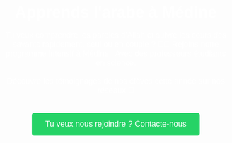 <!DOCTYPE html>
<html lang="fr">
<head>
  <meta charset="UTF-8" />
  <meta name="viewport" content="width=device-width, initial-scale=1.0" />
  <title>Apprends l'arabe à Médine</title>
  <style>
    body {
      margin: 0;
      font-family: Arial, sans-serif;
      color: white;
      background: url('medine-background.jpg') no-repeat center center fixed;
      background-size: cover;
      text-align: center;
    }

    .overlay {
      background: rgba(0, 0, 0, 0.7);
      padding: 50px 20px;
      min-height: 100vh;
      display: flex;
      flex-direction: column;
      justify-content: center;
    }

    h1 {
      font-size: 36px;
      margin-bottom: 20px;
    }

    p {
      font-size: 18px;
      max-width: 600px;
      margin: 0 auto 20px;
    }

    .button {
      background: #25D366;
      color: white;
      text-decoration: none;
      padding: 15px 30px;
      font-size: 18px;
      border-radius: 5px;
      display: inline-block;
      margin: 20px auto;
    }

    .contact {
      margin-top: 30px;
    }

    .contact a {
      margin: 0 10px;
      text-decoration: none;
      font-size: 20px;
      color: white;
      background: rgba(255, 255, 255, 0.1);
      padding: 10px;
      border-radius: 50%;
    }

    .contact a:hover {
      background: rgba(255, 255, 255, 0.3);
    }
  </style>
</head>
<body>
  <div class="overlay">
    <h1>Apprends l'arabe à Médine</h1>
    <p>Tu veux comprendre les paroles d’Allah et suivre les cours des savants rapidement, seul ou en couple ? 🧕🧔 Rejoins notre programme intensif à Médine ! Avec des professeurs étudiants en science.</p>
    <p>Découvre les témoignages de nos élèves cette année sur nos réseaux 🔵</p>
    <a class="button" href="https://api.whatsapp.com/send/?phone=966570278450&text&type=phone_number&app_absent=0" target="_blank">
      Tu veux nous rejoindre ? Contacte-nous
    </
